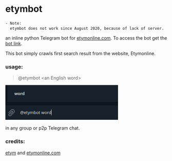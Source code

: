 
# etymbot

	- Note:
	  etymbot does not work since August 2020, because of lack of server.

an inline python Telegram bot for [etymonline.com](etymonline.com).
To access the bot get the [bot link](https://t.me/etymbot).

This bot simply crawls first search result from the website, Etymonline.

### usage:
> @etymbot \<an English word\>

![usage](https://github.com/dopc/etymbot/blob/master/usage.png)

in any group or p2p Telegram chat.

### credits: 
[etym](https://github.com/tetrismegistus/etym) and [etymonline.com](https://etymonline.com)
